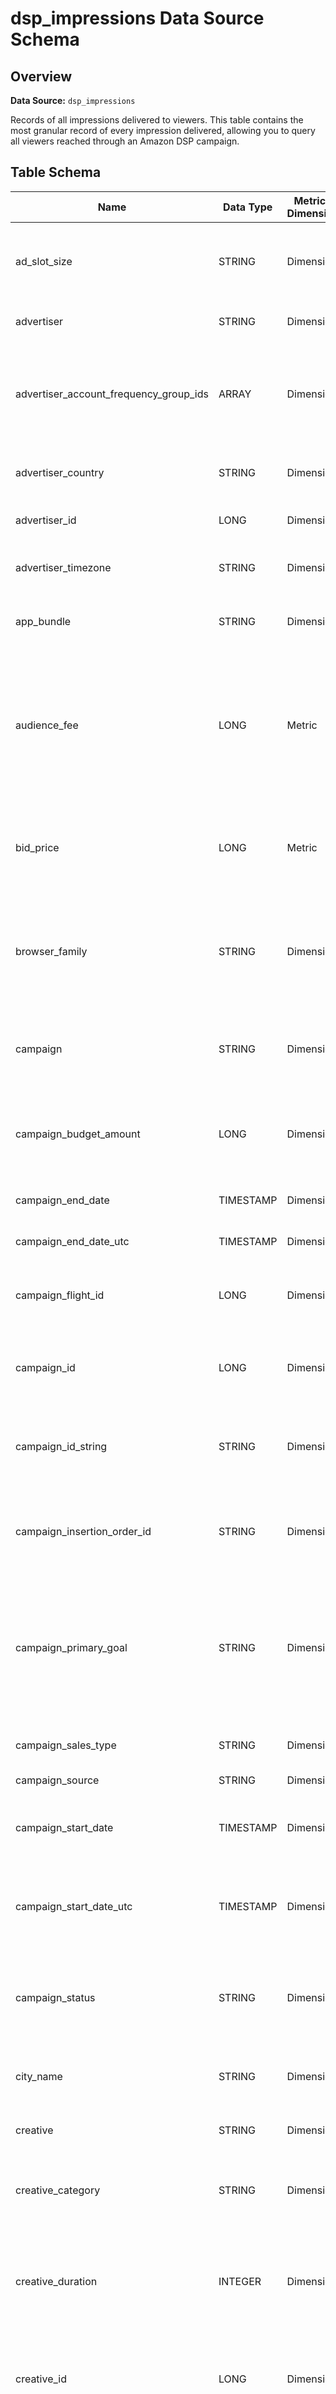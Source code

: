 # dsp_impressions Data Source Schema

## Overview

**Data Source:** `dsp_impressions`

Records of all impressions delivered to viewers. This table contains the most granular record of every impression delivered, allowing you to query all viewers reached through an Amazon DSP campaign.

## Table Schema

| Name | Data Type | Metric / Dimension | Description | Aggregation Threshold |
|------|-----------|-------------------|-------------|----------------------|
| ad_slot_size | STRING | Dimension | Ad slot size in which the Amazon DSP ad was served, expressed as width x height in pixels. The dimensions indicate the space allocated for the ad on the page or app where the impression was served. Example values: '300x250', '728x90', '320x50'. | LOW |
| advertiser | STRING | Dimension | Name of the business entity running advertising campaigns on Amazon DSP. Example value: 'Widgets Inc'. | LOW |
| advertiser_account_frequency_group_ids | ARRAY | Dimension | An array of the advertiser-account-level frequency group IDs that were applicable for this impression event. Frequency groups created at the advertiser account level may operate across 1 or more campaigns within that advertiser account. Note that a single impression may be subject to multiple frequency groups. | LOW |
| advertiser_country | STRING | Dimension | Country of the Amazon DSP advertiser. This value is based on the country setting configured in the advertiser's Amazon DSP account. Example value: 'US'. | LOW |
| advertiser_id | LONG | Dimension | ID of the Amazon DSP advertiser associated with the impression event. Example value: '123456789012345'. | LOW |
| advertiser_timezone | STRING | Dimension | Advertiser timezone. This setting aligns with the advertiser timezone configuration in the connected Amazon DSP account. Example value: 'America/New_York'. | LOW |
| app_bundle | STRING | Dimension | The app bundle ID associated with the Amazon DSP impression. App bundles follow different formatting conventions depending on the app store. | LOW |
| audience_fee | LONG | Metric | The fee (in microcents) that Amazon DSP charges to customers to utilize Amazon audiences. Audience fees are typically charged on a cost-per-thousand impressions (CPM) basis when using audience segments for campaign targeting. To convert to dollars/your currency, divide by 100,000,000 (e.g., 100,000,000 microcents = $1.00). Refer to the currency_name field for the currency in which the impression was purchased. Example value: '25000'. | NONE |
| bid_price | LONG | Metric | The bid price (in microcents) for the Amazon DSP impression. To convert to dollars/your currency, divide by 100,000,000 (e.g., 500,000 microcents = $0.005). Refer to the currency_name field for the currency in which the impression was purchased. Example value: '500000'. | MEDIUM |
| browser_family | STRING | Dimension | Browser family used when viewing the Amazon DSP ad. Browser family represents a high-level grouping of web browsers and app contexts through which ads can be served, such as mobile browsers, desktop browsers, and application environments. Example values include: 'Chrome', 'Safari', 'Mobile Safari', 'Android App', 'iOS WebView', and 'Roku App'. | LOW |
| campaign | STRING | Dimension | Name of the Amazon DSP campaign responsible for the impression event. A campaign is a container that groups related advertising efforts with shared objectives, budget, and flight dates. Example value: 'Widgets_Q1_2024_Awareness_Display_US'. | LOW |
| campaign_budget_amount | LONG | Dimension | The total budget allocated to the Amazon DSP campaign, stored in millicents. To convert to dollars/local currency, divide by 100,000 (e.g., 100,000 millicents = $1.00). Refer to the currency_name field for the budget currency. Example value: 100000000. | LOW |
| campaign_end_date | TIMESTAMP | Dimension | End date and time of the Amazon DSP campaign in advertiser timezone. Example value: '2025-01-01T23:59:59.000Z'. | LOW |
| campaign_end_date_utc | TIMESTAMP | Dimension | End date of the Amazon DSP campaign in Coordinated Universal Time (UTC). Example value: '2025-01-01T23:59:59.000Z'. | LOW |
| campaign_flight_id | LONG | Dimension | ID of the Amazon DSP campaign flight. A campaign flight represents a scheduled run period for an advertising campaign with defined start and end dates. Example value: '123456789012345'. | LOW |
| campaign_id | LONG | Dimension | The ID of the Amazon DSP campaign responsible for the impression event. In this table, campaign_id and campaign_id_string fields will show the same value for a given event. Example value: '571234567890123456'. | LOW |
| campaign_id_string | STRING | Dimension | The ID of the Amazon DSP campaign responsible for the impression event. In this table, campaign_id and campaign_id_string fields will show the same value for a given event. Example value: '571234567890123456'. | LOW |
| campaign_insertion_order_id | STRING | Dimension | ID of the insertion order associated with the Amazon DSP impression event. An insertion order is a contractual agreement between an advertiser and Amazon Ads that outlines the specific details of a programmatic advertising campaign. Example value: '123456789'. | LOW |
| campaign_primary_goal | STRING | Dimension | Primary goal set for campaign optimization in Amazon DSP. Campaign goals determine how Amazon DSP optimizes delivery and measures success of the campaign. The goal selected during campaign setup influences bidding strategy and campaign optimization. Possible values include: 'ROAS', 'TOTAL_ROAS', 'REACH', 'CPVC', 'COMPLETION_RATE', 'CTR', 'CPC', 'DPVR', 'PAGE_VISIT', 'CPDPV', 'CPA' 'OTHER', and 'NONE'. | LOW |
| campaign_sales_type | STRING | Dimension | Billing classification of the Amazon DSP campaign, which distinguishes billable and non-billable campaigns. Possible values include: 'BILLABLE' and 'BONUS'. | LOW |
| campaign_source | STRING | Dimension | Campaign source. | LOW |
| campaign_start_date | TIMESTAMP | Dimension | Start date and time of the Amazon DSP campaign in advertiser timezone. The campaign start date determines when a campaign begins serving impressions. Example value: '2025-01-01T00:00:00.000Z'. | LOW |
| campaign_start_date_utc | TIMESTAMP | Dimension | Start date and time of the Amazon DSP campaign in Coordinated Universal Time (UTC). The campaign start date determines when a campaign begins serving impressions. Example value: '2025-01-01T00:00:00.000Z'. | LOW |
| campaign_status | STRING | Dimension | Current status of the Amazon DSP campaign. Campaign status indicates whether a campaign is actively delivering ads, has completed its flight dates, or has been paused by the advertiser. Possible values include: 'ENDED', 'RUNNING', 'ENABLED', 'PAUSED', and 'ADS_NOT_RUNNING'. | LOW |
| city_name | STRING | Dimension | City name where the Amazon DSP impression event occurred, determined by signal available in the auction event. Example value: 'New York'. | HIGH |
| creative | STRING | Dimension | Name of the Amazon DSP creative/ad. A creative represents the actual advertisement shown to customers. Example value: '2025_US_Widgets_Spring_Mobile_320x50'. | LOW |
| creative_category | STRING | Dimension | Category of the Amazon DSP creative/ad. This field categorizes Amazon DSP ads into broad creative format types like display ads and video ads. Possible values include: 'Display', 'Video', and NULL. | LOW |
| creative_duration | INTEGER | Dimension | Duration in seconds of the Amazon DSP creative asset, primarily used for video format ads. This field specifies the length of video creative assets delivered through Amazon DSP campaigns. For non-video creative formats like display ads, this field will be NULL. Example values include: '15', '30', '60', representing video durations in seconds. | LOW |
| creative_id | LONG | Dimension | Unique identifier for the Amazon DSP creative/ad. A ad represents the actual advertisement shown to customers, which could be an image, video, or other ad format. Example value: '591234567890123456'. | LOW |
| creative_is_link_in | STRING | Dimension | Boolean field indicating whether the Amazon DSP creative/ad directs to an Amazon destination (link in) versus an external destination (link out). A link in creative directs users to an Amazon destination like a product detail page, while a link out creative directs users to an external destination like an advertiser's website. Possible values for this field are: 'Y' (creative is link in), 'N' (creative is link out). | LOW |
| creative_size | STRING | Dimension | Dimensions of the Amazon DSP creative/ad (width x height in pixels, or responsive format). Example values: '300x250', '320x50', 'Responsive'. | LOW |
| creative_type | STRING | Dimension | Type of creative/ad. | LOW |
| currency_iso_code | STRING | Dimension | Currency ISO code associated with the monetary values in the table. The three-letter currency code follows the ISO 4217 standard format and is determined by the currency setting in the connected Amazon DSP account. Example value: 'USD'. | LOW |
| currency_name | STRING | Dimension | Currency name associated with the monetary values in the table. Currency is determined by the currency setting in the connected Amazon DSP account. Example value: 'Dollar (USA)'. | LOW |
| deal_id | STRING | Dimension | ID of the deal between the publisher and advertiser, for Amazon DSP impressions purchased via private deal (e.g. Private Marketplace or Programmatic Guaranteed deals). Deals represent agreements for access to specific ad inventory with pre-negotiated terms. This field will be NULL for traffic events purchased via open aution. Example value: 'DEAL123456'. | LOW |
| deal_name | STRING | Dimension | Name of the deal between the publisher and advertiser, for Amazon DSP impressions purchased via private deal e.g. Private Marketplace or Programmatic Guaranteed deals). Deals represent agreements for access to specific ad inventory with pre-negotiated terms. This field will be NULL for traffic events purchased via open aution. versus open auction inventory. Example value: 'Widgets_Premium_Video_Deal'. | LOW |
| demand_channel | STRING | Dimension | Demand channel name. | VERY_HIGH |
| demand_channel_owner | STRING | Dimension | Demand channel owner. | LOW |
| device_id | STRING | Dimension | Pseudonymized ID representing the device associated with the Amazon DSP impression event. | LOW |
| device_make | STRING | Dimension | Manufacturer or brand name of the device associated with the Amazon DSP impression event, derived from user-agent in the auction. Values may appear in different formats or capitalizations for the same manufacturer. Example values: 'Apple', 'APPLE', 'Samsung', 'SAMSUNG', 'ROKU', 'Generic', 'UNKNOWN'. | LOW |
| device_model | STRING | Dimension | Model of the device associated with the Amazon DSP impression event, derived from user-agent in the auction. Values may appear in different formats or capitalizations for the same manufacturer. Example values: 'iPhone', 'GALAXY'. | LOW |
| device_type | STRING | Dimension | Type of the device associated with the Amazon DSP impression event. Possible values include: 'Tablet', 'Phone', 'TV', 'PC', 'ConnectedDevice', 'Unknown', and NULL. | LOW |
| dma_code | STRING | Dimension | Designated Market Area (DMA) code where the Amazon DSP impression event occurred. DMA codes are geographic regions defined by Nielsen that identify specific broadcast TV markets in the United States. The field uses a standardized format combining "US-DMA" prefix with a numeric market identifier. Example value: 'US-DMA518'. | LOW |
| entity_id | STRING | Dimension | ID of the Amazon DSP entity (also known as seat) associated with the impression. An entity represents an Amazon DSP account, within which media is further organized by advertiser and by campaign. Example value: 'ENTITYABC123XYZ789'. | NONE |
| environment_type | STRING | Dimension | Environment where the Amazon DSP impression event occurred. This field distinguishes between web-based environments like desktop or mobile browsers, and app-based environments like mobile apps. If the environment type cannot be determined, this field will be NULL. Possible values include: 'Web', 'App', and NULL. | LOW |
| impression_cost | LONG | Metric | The cost of the Amazon DSP impression event in millicents (where 100,000 millicents = $1.00). To convert to dollars/your currency, divide by 100,000. Refer to the currency_name field for the currency in which the impression was purchased. Example value: 300 (equivalent to $0.003). | LOW |
| impression_date | DATE | Dimension | Date of the Amazon DSP impression event in advertiser timezone. Example value: '2025-01-01'. | LOW |
| impression_date_utc | DATE | Dimension | Date of the Amazon DSP impression event in Coordinated Universal Time (UTC). Example value: '2025-01-01' | LOW |
| impression_day | INTEGER | Dimension | Day of month when the Amazon DSP impression event occurred in advertiser timezone. Example value: '1'. | MEDIUM |
| impression_day_utc | INTEGER | Dimension | Day of month when the Amazon DSP impression event occurred in Coordinated Universal Time (UTC). Example value: '1'. | LOW |
| impression_dt | TIMESTAMP | Dimension | Timestamp of the Amazon DSP impression event in advertiser timezone. Example value: '2025-01-01T12:00:00.000Z'. | LOW |
| impression_dt_hour | TIMESTAMP | Dimension | Timestamp of the Amazon DSP impression event in advertiser timezone, truncated to hour. Example value: '2025-01-01T12:00:00.000Z'. | MEDIUM |
| impression_dt_hour_utc | TIMESTAMP | Dimension | Timestamp of the Amazon DSP impression event in Coordinated Universal Time (UTC), truncated to hour. Example value: '2025-01-01T12:00:00.000Z'. | LOW |
| impression_dt_utc | TIMESTAMP | Dimension | Timestamp of the Amazon DSP impression event in Coordinated Universal Time (UTC). Example value: '2025-01-01T00:00:00.000Z'. | LOW |
| impression_hour | INTEGER | Dimension | Hour of day when the Amazon DSP impression event occurred, in advertiser timezone. Values range from 0-23 representing 24-hour time. Example value: '14' (represents 2:00 PM in 24-hour time). | NONE |
| impression_hour_utc | INTEGER | Dimension | Hour of day when the Amazon DSP impression event occurred, in Coordinated Universal Time (UTC). Values range from 0-23 representing 24-hour time. Example value: '14' (represents 2:00 PM in 24-hour time). | LOW |
| impressions | LONG | Metric | Count of Amazon DSP impressions. When querying this table, remember that each record represents one Amazon DSP impression, so you can use this field to calculate accurate impression totals. Since this table only includes impression events, this field will always have a value of '1' (the event was an impression event). | LOW |
| is_amazon_owned | BOOLEAN | Dimension | Boolean value indicating whether or not the Amazon DSP impression appeared on Amazon-owned inventory. Amazon-owned inventory includes media such as Prime Video, IMDb, and Twitch. Possible values for this field are: 'true', 'false'. | LOW |
| iso_country_code | STRING | Dimension | ISO 3166 Alpha-2 country code where the Amazon DSP impression event occurred, based on the user's IP address. Example value: 'US'. | LOW |
| iso_state_province_code | STRING | Dimension | ISO state/province code where the Amazon DSP impression event occurred. The code follows the ISO 3166-2 standard format which combines the country code and state/province subdivision (e.g., 'US-CA' for California, United States). Example value: 'US-CA'. | LOW |
| line_item | STRING | Dimension | Name of the Amazon DSP line item responsible for the impression event. Attributes like ad format and targeting are defined at line item level within a campaign. Example value: 'Widgets - DISPLAY - O&O - RETARGETING'. | LOW |
| line_item_budget_amount | LONG | Dimension | The total budget allocated to the Amazon DSP line item, stored in millicents. To convert to dollars/local currency, divide by 100,000 (e.g., 100,000 millicents = $1.00). Refer to the currency_name field for the budget currency. Example value: '100000000'. | LOW |
| line_item_end_date | TIMESTAMP | Dimension | End date and time of the Amazon DSP line item in advertiser timezone. Example value: '2025-01-01T23:59:59.000Z'. | LOW |
| line_item_end_date_utc | TIMESTAMP | Dimension | End date and time of the Amazon DSP line item in Coordinated Universal Time (UTC). Example value: '2025-01-01T23:59:59.000Z'. | LOW |
| line_item_id | LONG | Dimension | ID of the Amazon DSP line item responsible for the impression event. Attributes like ad format and targeting are defined at line item level within a campaign. Example value: '5812345678901234'. | LOW |
| line_item_price_type | STRING | Dimension | Pricing model used for the Amazon DSP line item. Line items can use different pricing models to determine how costs are calculated, with Cost Per Mille (CPM) being a common model where advertisers pay per thousand impressions. Example value: 'CPM'. | LOW |
| line_item_start_date | TIMESTAMP | Dimension | Start date and time of the Amazon DSP line item in advertiser timezone. Example value: '2025-01-01T23:59:59.000Z'. | LOW |
| line_item_start_date_utc | TIMESTAMP | Dimension | Start date and time of the Amazon DSP line item in Coordinated Universal Time (UTC). Example value: '2025-01-01T23:59:59.000Z'. | LOW |
| line_item_status | STRING | Dimension | Status of the Amazon DSP line item. The status indicates whether the line item is actively delivering ads, has been paused, or has completed its flight. Possible values include: 'ENDED', 'ENABLED', 'RUNNING', 'PAUSED_BY_USER', and 'SUSPENDED'. | NONE |
| line_item_type | STRING | Dimension | Type of Amazon DSP line item. Line item types indicate how ads are delivered and optimized. Example values include: 'AAP', 'AAP_DISPLAY', 'AAP_MOBILE', 'AAP_VIDEO_CPM'. | LOW |
| managed_service_fee | LONG | Metric | The fee (in microcents) that Amazon DSP charges to customers for campaign management services provided by Amazon's in-house service team. The managed service fee is calculated as a percentage of the supply cost. To convert from microcents to dollars/your currency, divide by 100,000,000 (e.g., 5,000,000 microcents = $0.05). Refer to the currency_name field for the currency in which the impression was purchased. Example value: '5000000'. | LOW |
| manager_account_frequency_group_ids | ARRAY | Dimension | An array of the manager-account-level frequency group IDs that were applicable for this impression event. Frequency groups created at the manager account level may operate across 1 or more advertisers within that manager account. Note that a single impression may be subject to multiple frequency groups. | LOW |
| matched_behavior_segment_ids | ARRAY | Metric | Array of behavior segment IDs that were both targeted by the Amazon DSP line item and matched to the user at the time of impression. Each ID in the array corresponds to a distinct audience segment. Example value: '[123456, 234567, 345678]'. | LOW |
| merchant_id | LONG | Dimension | Merchant ID. | LOW |
| no_3p_trackers | STRING | Dimension | Boolean value indicating whether the event can be used for audience creation that is third-party tracking enabled (i.e. whether you can serve creative with third-party tracking when running media against the audience). Third-party tracking refers to measurement tags and pixels from external vendors that can be used to measure ad performance. Possible values for this field are: 'true', 'false'. | LOW |
| ocm_fee | LONG | Metric | The fee (in microcents) that Amazon DSP charges for the use of omnichannel measurement studies. The omnichannel metrics fee is calculated as a percentage of the supply cost. To convert to dollars, divide by 100,000,000 (e.g., 500,000 microcents = $0.005). Refer to the currency_name field for the currency in which the impression was purchased. Example value: 500000. | LOW |
| operating_system | STRING | Dimension | Operating system of the device where the Amazon DSP impression event occurred. Example values: 'iOS', 'Android', 'Windows', 'macOS', 'Roku OS'. | LOW |
| os_version | STRING | Dimension | Operating system version of the device where the Amazon DSP impression event occurred. The version format varies by operating system type. Example value: '17.5.1'. | LOW |
| page_type | STRING | Dimension | Type of page where the Amazon DSP impression event occurred. This grain of detail is primarily relevant to impressions served on Amazon sites. Example values: 'Search', 'Detail', 'CustomerReviews'. | LOW |
| placement_is_view_aware | BOOLEAN | Dimension | Boolean value indicating whether or not the Amazon DSP impression occurred in a placement that supports viewability measurement. Possible values for this field are: 'true', 'false'. | LOW |
| placement_view_rate | DECIMAL | Dimension | The view rate of the placement, expressed as a decimal between 0.0 and 1.0. Viewability is measured according to Media Rating Council (MRC) standards, which require 50% of pixels to be in view for at least 1 second for display ads and 2 seconds for video ads. Example value: 0.75 | HIGH |
| platform_fee | LONG | Metric | The fee (in microcents) that Amazon DSP charges to customers to access and use Amazon DSP. The platform fee (also known as the technology fee or console fee in other contexts) is calculated as a percentage of the supply cost. To convert to dollars/your currency, divide by 100,000,000 (e.g., 100,000,000 microcents = $1.00). Refer to the currency_name field for the currency in which the impression was purchased. Example value: '25000'. | LOW |
| postal_code | STRING | Dimension | Postal code in which the Amazon DSP impression event occurred, based on the user's IP address. Postal code is also referred to as "zip code" in the US. The postal code is prepended with the iso_country_code value (e.g. 'US-12345'). If the country is known, but the postal code is unknown, only the country code will be populated in postal_code. Example value: 'US-12345'. | LOW |
| product_line | STRING | Dimension | Campaign product line. | MEDIUM |
| publisher_id | STRING | Dimension | ID of the publisher where the Amazon DSP impression was served. A publisher is the media owner (such as a website, app, or streaming service owner) that makes advertising inventory available for purchase through Amazon DSP. | LOW |
| request_dt | TIMESTAMP | Dimension | Timestamp of the request event in advertiser timezone. Example value: '2025-01-01T00:00:00.000Z'. | LOW |
| request_dt_hour | TIMESTAMP | Dimension | Timestamp of the request event in advertiser timezone, truncated to hour. Example value: '2025-01-01T12:00:00.000Z'. | MEDIUM |
| request_dt_hour_utc | TIMESTAMP | Dimension | Timestamp of the request event in Coordinated Universal Time (UTC), truncated to hour. Example value: '2025-01-01T12:00:00.000Z'. | VERY_HIGH |
| request_dt_utc | TIMESTAMP | Dimension | Timestamp of the request event in Coordinated Universal Time (UTC). Example value: '2025-01-01T00:00:00.000Z'. | LOW |
| request_tag | STRING | Dimension | ID that connects related impression, view, click, and conversion events. For example, if an impression served has a request_tag value of 'X', related conversion events will have have an impression_id value of 'X'. While this occurs infrequently, there are sometimes duplicate request_tag values. As a result, it is not recommended to use request_tag as a JOIN key without first grouping by it. Rather, it is a best practice to first consider using UNION ALL in a query instead of joining based on the request_tag to combine data sources. For insights that involve user-level ad exposure across tables, use user_id instead. | VERY_HIGH |
| segment_marketplace_id | INTEGER | Metric | ID of the marketplace associated with an audience segment. A marketplace represents a specific region where advertising can be delivered. | LOW |
| site | STRING | Dimension | The site descriptor where the Amazon DSP impression event occurred. A site can be any digital property where ads are served, including websites, mobile apps, and streaming platforms. | LOW |
| slot_position | STRING | Dimension | Position of the ad on the page relative to the initial viewport. Above the fold (ATF) refers to the portion of the webpage visible without scrolling, while below the fold (BTF) refers to the portion that requires scrolling to view. This dimension helps measure where ad impressions were served on the page. Possible values include: 'ATF', 'BTF', and 'UNKNOWN'. | LOW |
| supply_cost | LONG | Metric | The cost (in microcents) that Amazon DSP pays a publisher or publisher ad tech platform (such as an SSP or exchange) for an impression. To convert supply_cost to dollars/your local currency, divide by 100,000,000 (e.g., 100,000,000 microcents = $1.00). Refer to the currency_name field for the currency in which the impression was purchased. Example value: '5000'. | LOW |
| supply_source | STRING | Dimension | Supply source from which the Amazon DSP impression was purchased. Supply sources can include Amazon-owned properties (like Amazon.com and Twitch), Amazon Publisher Services inventory, and third-party partners. Example values: 'AMAZON.COM', 'TWITCH WEB VIDEO', 'PUBMATIC WEB DISPLAY'. | LOW |
| supply_source_id | LONG | Dimension | ID of the supply source from which the Amazon DSP impression was purchased. Supply sources can include Amazon-owned properties (like Amazon.com and Twitch), Amazon Publisher Services inventory, and third-party partners. | LOW |
| supply_source_is_view_aware | BOOLEAN | Dimension | Boolean value indicating whether or not the supply source can measure viewability. Possible values for this field are: 'true', 'false'. | NONE |
| supply_source_view_rate | DECIMAL | Dimension | The view rate of the supply source, expressed as a decimal between 0.0 and 1.0. View rate represents the percentage of impressions that met viewability standards, which require at least 50% of the ad's pixels to be visible for a minimum of one second for display ads or two seconds for video ads. Example value: '0.75'. | NONE |
| third_party_fees | LONG | Metric | The sum of all third-party fees charged for the impression (in microcents). Third-party fees represent charges from external data and technology providers used in the delivery and measurement of the impression. Since this field is in microcents, divide by 100,000,000 to convert to dollars/your local currency (e.g., 500,000,000 microcents = $5.00). Refer to the currency_name field for the currency in which the impression was purchased. Example value: '25000'. | LOW |
| total_cost | LONG | Metric | The total cost of the Amazon DSP impression in millicents, inclusive of all applicable fees (supply cost, audience fees, platform fees, and third-party fees). Since this field is in millicents, divide by 100,000 to convert to dollars/your local currency (e.g., 100,000 millicents = $1.00). Refer to the currency_name field for the currency in which the impression was purchased. Example value: '300'. | VERY_HIGH |
| user_behavior_segment_ids | ARRAY | Metric | Array of behavior segment IDs that the user belonged to at the time of impression. Each ID in the array corresponds to a distinct audience segment. Example value: '[123456, 234567, 345678]'. | MEDIUM |
| user_id | STRING | Dimension | Pseudonymous identifier that connects user activity across different events. The field can contain ad user IDs (representing Amazon accounts), device IDs, or browser IDs. NULL values appear when Amazon Ads is unable to resolve an identifier for an event. The field has a VERY_HIGH aggregation threshold, meaning it cannot be included in final SELECT statements but can be used within Common Table Expressions (CTEs) for aggregation purposes like COUNT(DISTINCT user_id). | VERY_HIGH |
| user_id_type | STRING | Dimension | Type of user ID value. AMC includes different types of user ID values, depending on whether the value represents a resolved Amazon account, a device, or a browser cookie. If Amazon Ads is unable to determine or provide an ID of any kind for an impression event, the 'user_id' and 'user_id_type' values for that record will be NULL. Possible values include: 'adUserId', 'sisDeviceId', 'adBrowserId', and NULL. | LOW |

## Aggregation Threshold Notes

- **NONE**: No aggregation threshold restrictions
- **LOW**: Standard low threshold applies
- **MEDIUM**: Medium aggregation threshold - use caution in small segments
- **HIGH**: High aggregation threshold - significant restrictions on granular queries
- **VERY_HIGH**: Very high threshold - cannot be included in final SELECT statements but can be used in CTEs for aggregation

## Currency Conversion Notes

- **Microcents**: Divide by 100,000,000 to convert to dollars (e.g., 100,000,000 microcents = $1.00)
- **Millicents**: Divide by 100,000 to convert to dollars (e.g., 100,000 millicents = $1.00)

Refer to the `currency_name` field for the specific currency of monetary values.